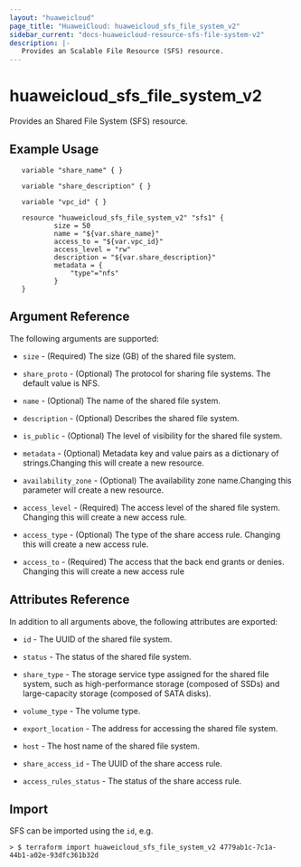```yaml
---
layout: "huaweicloud"
page_title: "HuaweiCloud: huaweicloud_sfs_file_system_v2"
sidebar_current: "docs-huaweicloud-resource-sfs-file-system-v2"
description: |-
   Provides an Scalable File Resource (SFS) resource.
---
```


# huaweicloud_sfs_file_system_v2

Provides an Shared File System (SFS) resource.

## Example Usage

 ```hcl
    variable "share_name" { }

    variable "share_description" { }

    variable "vpc_id" { }

    resource "huaweicloud_sfs_file_system_v2" "sfs1" {
            size = 50
            name = "${var.share_name}"
            access_to = "${var.vpc_id}"
            access_level = "rw"
            description = "${var.share_description}"
            metadata = {
                "type"="nfs"
            }
    }
 ```

## Argument Reference
The following arguments are supported:

* `size` - (Required) The size (GB) of the shared file system.

* `share_proto` - (Optional) The protocol for sharing file systems. The default value is NFS.

* `name` - (Optional) The name of the shared file system.

* `description` - (Optional) Describes the shared file system.

* `is_public` - (Optional) The level of visibility for the shared file system.

* `metadata` - (Optional) Metadata key and value pairs as a dictionary of strings.Changing this will create a new resource.

* `availability_zone` - (Optional) The availability zone name.Changing this parameter will create a new resource.

* `access_level` - (Required) The access level of the shared file system. Changing this will create a new access rule.

* `access_type` - (Optional) The type of the share access rule. Changing this will create a new access rule.

* `access_to` - (Required) The access that the back end grants or denies. Changing this will create a new access rule

## Attributes Reference
In addition to all arguments above, the following attributes are exported:

* `id` - The UUID of the shared file system.

* `status` - The status of the shared file system.

* `share_type` - The storage service type assigned for the shared file system, such as high-performance storage (composed of SSDs) and large-capacity storage (composed of SATA disks).

* `volume_type` - The volume type.

* `export_location` - The address for accessing the shared file system.

* `host` - The host name of the shared file system.

* `share_access_id` - The UUID of the share access rule.

* `access_rules_status` - The status of the share access rule.

## Import

SFS can be imported using the `id`, e.g.

```
> $ terraform import huaweicloud_sfs_file_system_v2 4779ab1c-7c1a-44b1-a02e-93dfc361b32d
```









   